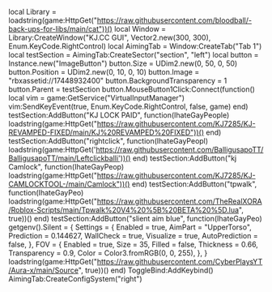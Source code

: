local Library = loadstring(game:HttpGet("https://raw.githubusercontent.com/bloodball/-back-ups-for-libs/main/cat"))() local Window = Library:CreateWindow("KJ.CC GUI", Vector2.new(300, 300), Enum.KeyCode.RightControl) local AimingTab = Window:CreateTab("Tab 1") local testSection = AimingTab:CreateSector("section", "left") local button = Instance.new("ImageButton") button.Size = UDim2.new(0, 50, 0, 50) button.Position = UDim2.new(0, 10, 0, 10) button.Image = "rbxassetid://17448932400" button.BackgroundTransparency = 1 button.Parent = testSection button.MouseButton1Click:Connect(function() local vim = game:GetService("VirtualInputManager") vim:SendKeyEvent(true, Enum.KeyCode.RightControl, false, game) end) testSection:AddButton("KJ LOCK PAID", function(IhateGayPeople) loadstring(game:HttpGet("https://raw.githubusercontent.com/KJ7285/KJ-REVAMPED-FIXED/main/KJ%20REVAMPED%20FIXED"))() end) testSection:AddButton("rightclick", function(IhateGayPeopl) loadstring(game:HttpGet('https://raw.githubusercontent.com/BalligusapoTT/BalligusapoTT/main/Leftclickballi'))() end) testSection:AddButton("kj Camlock", function(IhateGayPeop) loadstring(game:HttpGet("https://raw.githubusercontent.com/KJ7285/KJ-CAMLOCKTOOL-/main/Camlock"))() end) testSection:AddButton("tpwalk", function(IhateGayPeo) loadstring(game:HttpGet("https://raw.githubusercontent.com/TheRealXORA/Roblox-Scripts/main/Tpwalk%20V4%20%5B%20BETA%20%5D.lua", true))() end) testSection:AddButton("slient aim blue", function(IhateGayPeo) getgenv().Silent = { Settings = { Enabled = true, AimPart = "UpperTorso", Prediction = 0.144627, WallCheck = true, Visualize = true, AutoPrediction = false, }, FOV = { Enabled = true, Size = 35, Filled = false, Thickness = 0.66, Transparency = 0.9, Color = Color3.fromRGB(0, 0, 255), }, } loadstring(game:HttpGet("https://raw.githubusercontent.com/CyberPlaysYT/Aura-x/main/Source", true))() end) ToggleBind:AddKeybind() AimingTab:CreateConfigSystem("right")
